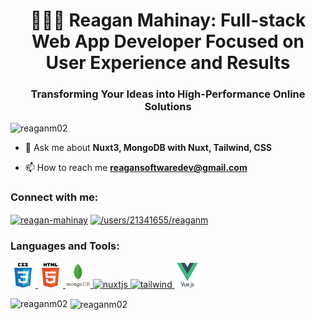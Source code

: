 <h1 align="center">👨🏼‍💻 Reagan Mahinay: Full-stack Web App Developer Focused on User Experience and Results</h1>
<h3 align="center">Transforming Your Ideas into High-Performance Online Solutions</h3>

<p align="left"> <img src="https://komarev.com/ghpvc/?username=reaganm02&label=Profile%20views&color=0e75b6&style=flat" alt="reaganm02" /> </p>

- 💬 Ask me about **Nuxt3, MongoDB with Nuxt, Tailwind, CSS**

- 📫 How to reach me **reagansoftwaredev@gmail.com**

<h3 align="left">Connect with me:</h3>
<p align="left">
<a href="https://linkedin.com/in/reagan-mahinay" target="blank"><img align="center" src="https://raw.githubusercontent.com/rahuldkjain/github-profile-readme-generator/master/src/images/icons/Social/linked-in-alt.svg" alt="reagan-mahinay" height="30" width="40" /></a>
<a href="https://stackoverflow.com/users//users/21341655/reaganm" target="blank"><img align="center" src="https://raw.githubusercontent.com/rahuldkjain/github-profile-readme-generator/master/src/images/icons/Social/stack-overflow.svg" alt="/users/21341655/reaganm" height="30" width="40" /></a>
</p>

<h3 align="left">Languages and Tools:</h3>
<p align="left"> <a href="https://www.w3schools.com/css/" target="_blank" rel="noreferrer"> <img src="https://raw.githubusercontent.com/devicons/devicon/master/icons/css3/css3-original-wordmark.svg" alt="css3" width="40" height="40"/> </a> <a href="https://www.w3.org/html/" target="_blank" rel="noreferrer"> <img src="https://raw.githubusercontent.com/devicons/devicon/master/icons/html5/html5-original-wordmark.svg" alt="html5" width="40" height="40"/> </a> <a href="https://www.mongodb.com/" target="_blank" rel="noreferrer"> <img src="https://raw.githubusercontent.com/devicons/devicon/master/icons/mongodb/mongodb-original-wordmark.svg" alt="mongodb" width="40" height="40"/> </a> <a href="https://nuxtjs.org/" target="_blank" rel="noreferrer"> <img src="https://www.vectorlogo.zone/logos/nuxtjs/nuxtjs-icon.svg" alt="nuxtjs" width="40" height="40"/> </a> <a href="https://tailwindcss.com/" target="_blank" rel="noreferrer"> <img src="https://www.vectorlogo.zone/logos/tailwindcss/tailwindcss-icon.svg" alt="tailwind" width="40" height="40"/> </a> <a href="https://vuejs.org/" target="_blank" rel="noreferrer"> <img src="https://raw.githubusercontent.com/devicons/devicon/master/icons/vuejs/vuejs-original-wordmark.svg" alt="vuejs" width="40" height="40"/> </a> </p>

<p><img align="left" src="https://github-readme-stats.vercel.app/api/top-langs?username=reaganm02&show_icons=true&locale=en&layout=compact" alt="reaganm02" /></p>

<p>&nbsp;<img align="center" src="https://github-readme-stats.vercel.app/api?username=reaganm02&show_icons=true&locale=en" alt="reaganm02" /></p>

